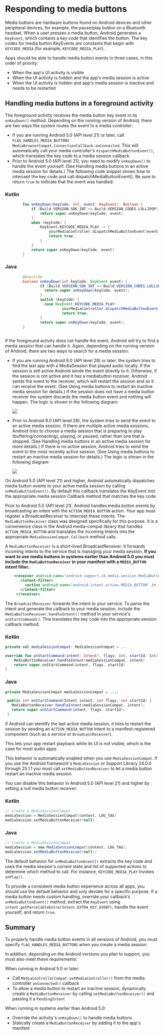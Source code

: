 # Responding to media buttons

Media buttons are hardware buttons found on Android devices and other peripheral devices, for example, the pause/play button on a Bluetooth headset. When a user presses a media button, Android generates a `KeyEvent`, which contains a _key code_ that identifies the button. The key codes for media button KeyEvents are constants that begin with `KEYCODE_MEDIA` (for example, `KEYCODE_MEDIA_PLAY`).

Apps should be able to handle media button events in three cases, in this order of priority:

*   When the app's UI activity is visible
*   When the UI activity is hidden and the app's media session is active
*   When the UI activity is hidden and app's media session is inactive and needs to be restarted

Handling media buttons in a foreground activity
-----------------------------------------------

The foreground activity receives the media button key event in its `onKeyDown()` method. Depending on the running version of Android, there are two ways the system routes the event to a media controller:

*   If you are running Android 5.0 (API level 21) or later, call `FLAG_HANDLES_MEDIA_BUTTONS` `MediaBrowserCompat.ConnectionCallback.onConnected`. This will automatically call your media controller's `dispatchMediaButtonEvent()`, which translates the key code to a media session callback.
*   Prior to Android 5.0 (API level 21), you need to modify `onKeyDown()` to handle the event yourself. (See Handling media buttons in an active media session for details.) The following code snippet shows how to intercept the key code and call dispatchMediaButtonEvent(). Be sure to return `true` to indicate that the event was handled:
    
### Kotlin

```kotlin
        fun onKeyDown(keyCode: Int, event: KeyEvent): Boolean {
            if (Build.VERSION.SDK_INT >= Build.VERSION_CODES.LOLLIPOP) {
                return super.onKeyDown(keyCode, event)
            }
            when (keyCode) {
                KeyEvent.KEYCODE_MEDIA_PLAY -> {
                    yourMediaController.dispatchMediaButtonEvent(event)
                    return true
                }
            }
            return super.onKeyDown(keyCode, event)
        }
```
    
### Java

```java    
        @Override
        boolean onKeyDown(int keyCode, KeyEvent event) {
                if (Build.VERSION.SDK_INT >= Build.VERSION_CODES.LOLLIPOP) {
                  return super.onKeyDown(keyCode, event);
                }
                switch (keyCode) {
                  case KeyEvent.KEYCODE_MEDIA_PLAY:
                          yourMediaController.dispatchMediaButtonEvent(event);
                          return true;
                }
                return super.onKeyDown(keyCode, event);
        }
        
```

If the foreground activity does not handle the event, Android will try to find a media session that can handle it. Again, depending on the running version of Android, there are two ways to search for a media session:

*   If you are running Android 8.0 (API level 26) or later, the system tries to find the last app with a MediaSession that played audio locally. If the session is still active Android sends the event directly to it. Otherwise, if the session is not active and it has a mediabutton receiver, Android sends the event to the receiver, which will restart the session and so it can receive the event. (See Using media buttons to restart an inactive media session for details.) If the session does not have a media button receiver the system discards the media button event and nothing will happen. The logic is shown in the following diagram:
    
    ![](https://developer.android.com/static/guide/topics/media-apps/images/mediabutton-o.png)
    
*   Prior to Android 8.0 (API level 26), the system tries to send the event to an active media session. If there are multiple active media sessions, Android tries to choose a media session that is preparing to play (buffering/connecting), playing, or paused, rather than one that is stopped. (See Handling media buttons in an active media session for more details.) If there is no active session, Android tries to send the event to the most recently active session. (See Using media buttons to restart an inactive media session for details.) The logic is shown in the following diagram:
    
    ![](https://developer.android.com/static/guide/topics/media-apps/images/mediabutton-pre-o.png)
    

On Android 5.0 (API level 21) and higher, Android automatically dispatches media button events to your active media session by calling `onMediaButtonEvent()`. By default this callback translates the KeyEvent into the appropriate media session Callback method that matches the key code.

Prior to Android 5.0 (API level 21), Android handles media button events by broadcasting an intent with the `ACTION_MEDIA_BUTTON` action. Your app must register a BroadcastReceiver to intercept these intents. The `MediaButtonReceiver` class was designed specifically for this purpose. It is a convenience class in the Android media-compat library that handles `ACTION_MEDIA_BUTTON` and translates the incoming Intents into the appropriate `MediaSessionCompat.Callback` method calls.

A `MediaButtonReceiver` is a short-lived BroadcastReceiver. It forwards incoming intents to the service that is managing your media session. **If you want to use media buttons in systems earlier than Android 5.0 you must include the `MediaButtonReceiver` in your manifest with a `MEDIA_BUTTON` intent filter.**:

```xml
    <receiver android:name="android.support.v4.media.session.MediaButtonReceiver" >
       <intent-filter>
         <action android:name="android.intent.action.MEDIA_BUTTON" />
       </intent-filter>
     </receiver>
```

The `BroadcastReceiver` forwards the intent to your service. To parse the intent and generate the callback to your media session, include the `MediaButtonReceiver.handleIntent()` method in your service's `onStartCommand()`. This translates the key code into the appropriate session callback method.

### Kotlin

```kotlin
private val mediaSessionCompat: MediaSessionCompat = ...

override fun onStartCommand(intent: Intent?, flags: Int, startId: Int): Int {
    MediaButtonReceiver.handleIntent(mediaSessionCompat, intent)
    return super.onStartCommand(intent, flags, startId)
}
```

### Java

```java
private MediaSessionCompat mediaSessionCompat = ...;

 public int onStartCommand(Intent intent, int flags, int startId) {
   MediaButtonReceiver.handleIntent(mediaSessionCompat, intent);
   return super.onStartCommand(intent, flags, startId);
 }
```

If Android can identify the last active media session, it tries to restart the session by sending an `ACTION_MEDIA_BUTTON` Intent to a manifest-registered component (such as a service or `BroadcastReceiver`).

This lets your app restart playback while its UI is not visible, which is the case for most audio apps.

This behavior is automatically enabled when you use `MediaSessionCompat`. If you use the Android framework's `MediaSession` or Support Library 24.0.0 through 25.1.1 you must call `setMediaButtonReceiver` to let a media button restart an inactive media session.

You can disable this behavior in Android 5.0 (API level 21) and higher by setting a null media button receiver:

### Kotlin

```kotlin
// Create a MediaSessionCompat
mediaSession = MediaSessionCompat(context, LOG_TAG)
mediaSession.setMediaButtonReceiver(null)
```

### Java

```java
// Create a MediaSessionCompat
mediaSession = new MediaSessionCompat(context, LOG_TAG);
mediaSession.setMediaButtonReceiver(null);
```

The default behavior for `onMediaButtonEvent()` extracts the key code and uses the media session's current state and list of supported actions to determine which method to call. For instance, `KEYCODE_MEDIA_PLAY` invokes `onPlay()`.

To provide a consistent media button experience across all apps, you should use the default behavior and only deviate for a specific purpose. If a media button needs custom handling, override your callback’s `onMediaButtonEvent()` method, extract the `KeyEvent` using `intent.getParcelableExtra(Intent.EXTRA_KEY_EVENT)`, handle the event yourself, and return `true`.

Summary
-------

To properly handle media button events in all versions of Android, you must specify `FLAG_HANDLES_MEDIA_BUTTONS` when you create a media session.

In addition, depending on the Android versions you plan to support, you must also meet these requirements:

When running in Android 5.0 or later:

*   Call `MediaControllerCompat.setMediaController()` from the media controller `onConnected()` callback
*   To allow a media button to restart an inactive session, dynamically create a `MediaButtonReceiver` by calling `setMediaButtonReceiver()` and passing it a `PendingIntent`

When running in systems earlier than Android 5.0:

*   Override the activity's `onKeyDown()` to handle media buttons
*   Statically create a `MediaButtonReceiver` by adding it to the app's manifest